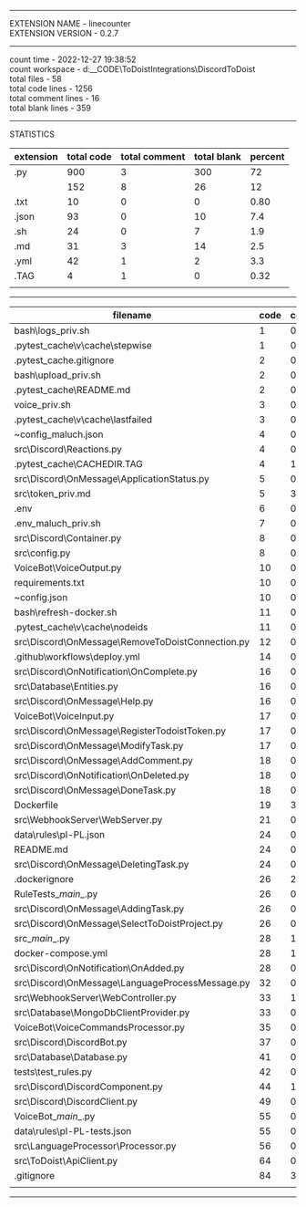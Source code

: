 ***

EXTENSION NAME - linecounter  
EXTENSION VERSION - 0.2.7  

***

count time - 2022-12-27 19:38:52  
count workspace - d:\__CODE\ToDoistIntegrations\DiscordToDoist  
total files - 58  
total code lines - 1256  
total comment lines - 16  
total blank lines - 359  



***

STATISTICS

|extension | total code | total comment | total blank | percent|
|----|----|----|----|----|
|.py | 900 | 3 | 300 | 72|
| | 152 | 8 | 26 | 12|
|.txt | 10 | 0 | 0 | 0.80|
|.json | 93 | 0 | 10 | 7.4|
|.sh | 24 | 0 | 7 | 1.9|
|.md | 31 | 3 | 14 | 2.5|
|.yml | 42 | 1 | 2 | 3.3|
|.TAG | 4 | 1 | 0 | 0.32|
|||||

***



|filename | code | comment | blank|
|----|----|----|----|
|bash\logs_priv.sh | 1 | 0 | 0|
|.pytest_cache\v\cache\stepwise | 1 | 0 | 0|
|.pytest_cache\.gitignore | 2 | 0 | 0|
|bash\upload_priv.sh | 2 | 0 | 0|
|.pytest_cache\README.md | 2 | 0 | 1|
|voice_priv.sh | 3 | 0 | 1|
|.pytest_cache\v\cache\lastfailed | 3 | 0 | 0|
|~config_maluch.json | 4 | 0 | 0|
|src\Discord\Reactions.py | 4 | 0 | 0|
|.pytest_cache\CACHEDIR.TAG | 4 | 1 | 0|
|src\Discord\OnMessage\ApplicationStatus.py | 5 | 0 | 4|
|src\token_priv.md | 5 | 3 | 4|
|.env | 6 | 0 | 2|
|.env_maluch_priv.sh | 7 | 0 | 3|
|src\Discord\Container.py | 8 | 0 | 2|
|src\config.py | 8 | 0 | 1|
|VoiceBot\VoiceOutput.py | 10 | 0 | 3|
|requirements.txt | 10 | 0 | 0|
|~config.json | 10 | 0 | 0|
|bash\refresh-docker.sh | 11 | 0 | 3|
|.pytest_cache\v\cache\nodeids | 11 | 0 | 1|
|src\Discord\OnMessage\RemoveToDoistConnection.py | 12 | 0 | 5|
|.github\workflows\deploy.yml | 14 | 0 | 0|
|src\Discord\OnNotification\OnComplete.py | 16 | 0 | 4|
|src\Database\Entities.py | 16 | 0 | 4|
|src\Discord\OnMessage\Help.py | 16 | 0 | 7|
|VoiceBot\VoiceInput.py | 17 | 0 | 3|
|src\Discord\OnMessage\RegisterTodoistToken.py | 17 | 0 | 8|
|src\Discord\OnMessage\ModifyTask.py | 17 | 0 | 7|
|src\Discord\OnMessage\AddComment.py | 18 | 0 | 8|
|src\Discord\OnNotification\OnDeleted.py | 18 | 0 | 8|
|src\Discord\OnMessage\DoneTask.py | 18 | 0 | 7|
|Dockerfile | 19 | 3 | 7|
|src\WebhookServer\WebServer.py | 21 | 0 | 7|
|data\rules\pl-PL.json | 24 | 0 | 6|
|README.md | 24 | 0 | 9|
|src\Discord\OnMessage\DeletingTask.py | 24 | 0 | 11|
|.dockerignore | 26 | 2 | 0|
|RuleTests\__main__.py | 26 | 0 | 7|
|src\Discord\OnMessage\AddingTask.py | 26 | 0 | 11|
|src\Discord\OnMessage\SelectToDoistProject.py | 26 | 0 | 11|
|src\__main__.py | 28 | 1 | 10|
|docker-compose.yml | 28 | 1 | 2|
|src\Discord\OnNotification\OnAdded.py | 28 | 0 | 11|
|src\Discord\OnMessage\LanguageProcessMessage.py | 32 | 0 | 11|
|src\WebhookServer\WebController.py | 33 | 1 | 10|
|src\Database\MongoDbClientProvider.py | 33 | 0 | 9|
|VoiceBot\VoiceCommandsProcessor.py | 35 | 0 | 12|
|src\Discord\DiscordBot.py | 37 | 0 | 8|
|src\Database\Database.py | 41 | 0 | 13|
|tests\test_rules.py | 42 | 0 | 17|
|src\Discord\DiscordComponent.py | 44 | 1 | 14|
|src\Discord\DiscordClient.py | 49 | 0 | 11|
|VoiceBot\__main__.py | 55 | 0 | 14|
|data\rules\pl-PL-tests.json | 55 | 0 | 4|
|src\LanguageProcessor\Processor.py | 56 | 0 | 19|
|src\ToDoist\ApiClient.py | 64 | 0 | 23|
|.gitignore | 84 | 3 | 16|
|||||

***


